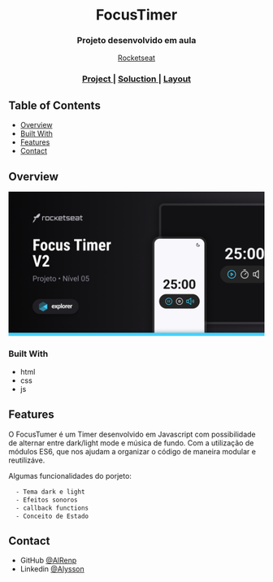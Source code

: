 <h1 align="center">FocusTimer</h1>

<div align="center">
   <h3>Projeto desenvolvido em aula </h3>

   <a href="https://rocketseat.com.br">Rocketseat</a>
</div>

<div align="center">
  <h3>
    <a href="https://alrenp.github.io/foguetes/Explorer/classes/stage05/03-focus-timer">
      Project 
    </a>
    |
    <a href="https://github.com/AlRenp/foguetes/tree/main/Explorer/classes/stage05/03-focus-timer">
      Soluction
    </a>
    |
    <a href="https://www.figma.com/community/file/1263574581735209131/focus-timer-v2-projeto-explorer">
      Layout
    </a>
  </h3>
</div>


## Table of Contents

- [Overview](#overview)
- [Built With](#built-with)
- [Features](#features)
- [Contact](#contact)


## Overview

![screenshot](.github/preview.png)

### Built With
- html
- css
- js
## Features
  <p>
    O FocusTumer é um Timer desenvolvido em Javascript com possibilidade de alternar entre dark/light mode e música de fundo.  
    Com a utilização de módulos ES6, que nos ajudam a organizar o código de maneira modular e reutilizáve.
  </p>
  <p>
    Algumas funcionalidades do porjeto:

      - Tema dark e light
      - Efeitos sonoros
      - callback functions
      - Conceito de Estado
  </p>


## Contact

- GitHub [@AlRenp](https://github.com/alrenp)
- Linkedin [@Alysson](https://www.linkedin.com/in/alyssonrenan/)
